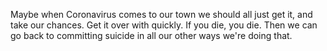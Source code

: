 Maybe when Coronavirus comes to our town we should all just get it, and take our chances. Get it over with quickly. If you die, you die.   Then we can go back to committing suicide in all our other ways we're doing that.
